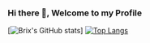 ### Hi there 👋, Welcome to my Profile

[![Brix's GitHub stats](https://github-readme-stats.vercel.app/api?username=Brix101&theme=material-palenight&show_icons=true)]
[![Top Langs](https://github-readme-stats.vercel.app/api/top-langs/?username=Brix101)](https://github.com/anuraghazra/github-readme-stats)

<!--
**Brix101/Brix101** is a ✨ _special_ ✨ repository because its `README.md` (this file) appears on your GitHub profile.

Here are some ideas to get you started:

- 🔭 I’m currently working on ...
- 🌱 I’m currently learning ...
- 👯 I’m looking to collaborate on ...
- 🤔 I’m looking for help with ...
- 💬 Ask me about ...
- 📫 How to reach me: ...
- 😄 Pronouns: ...
- ⚡ Fun fact: ...
-->
